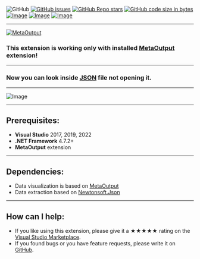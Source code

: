 ![GitHub](https://img.shields.io/github/license/viacheslav-lozinskyi/Preview-JSON)
[![GitHub issues](https://img.shields.io/github/issues/viacheslav-lozinskyi/Preview-JSON)](https://github.com/viacheslav-lozinskyi/Preview-JSON/issues)
[![GitHub Repo stars](https://img.shields.io/github/stars/viacheslav-lozinskyi/Preview-JSON)](https://github.com/viacheslav-lozinskyi/Preview-JSON/stargazers)
[![GitHub code size in bytes](https://img.shields.io/github/languages/code-size/viacheslav-lozinskyi/Preview-JSON)](https://github.com/viacheslav-lozinskyi/Preview-JSON)
[![Image](https://img.shields.io/badge/VS-2022-blueviolet)](https://marketplace.visualstudio.com/items?itemName=ViacheslavLozinskyi.MetaOutput-2022)
[![Image](https://img.shields.io/badge/VS-2019-blueviolet)](https://marketplace.visualstudio.com/items?itemName=ViacheslavLozinskyi.MetaOutput-2019)
[![Image](https://img.shields.io/badge/VS-2017-blueviolet)](https://marketplace.visualstudio.com/items?itemName=ViacheslavLozinskyi.MetaOutput-2019)

---

[![MetaOutput](https://www.metaoutput.net/_functions/watch?utm_source=github.com&utm_medium=referral&utm_campaign=view-on-github&utm_content=Preview-JSON&source=GITHUB&size=128x128&project=Preview-JSON&url=https://github.com/viacheslav-lozinskyi/Preview-JSON)](https://www.metaoutput.net/)

### This extension is working only with installed [MetaOutput](https://www.metaoutput.net/) extension!

---

### Now you can look inside [JSON](https://en.wikipedia.org/wiki/JSON) file not opening it.

---

![Image](https://viacheslav-lozinskyi.github.io/Preview-JSON/resource/video/Presentation1.gif)

---

## Prerequisites:
- **Visual Studio** 2017, 2019, 2022
- **.NET Framework** 4.7.2+
- **MetaOutput** extension

---

## Dependencies:
- Data visualization is based on [MetaOutput](https://www.metaoutput.net/)
- Data extraction based on [Newtonsoft.Json](https://www.newtonsoft.com/json)

---

## How can I help:
- If you like using this extension, please give it a ★★★★★ rating on the [Visual Studio Marketplace](https://marketplace.visualstudio.com/items?itemName=ViacheslavLozinskyi.Preview-JSON&ssr=false#review-details).
- If you found bugs or you have feature requests, please write it on [GitHub](https://github.com/viacheslav-lozinskyi/Preview-JSON).
